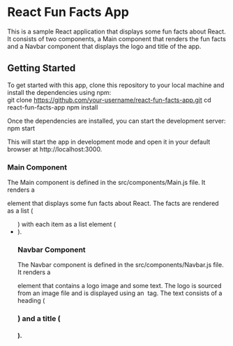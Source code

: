 # React Fun Facts App

This is a sample React application that displays some fun facts about React. It consists of two components, a Main component that renders the fun facts and a Navbar component that displays the logo and title of the app.  

## Getting Started

To get started with this app, clone this repository to your local machine and install the dependencies using npm:  
git clone https://github.com/your-username/react-fun-facts-app.git
cd react-fun-facts-app
npm install  

Once the dependencies are installed, you can start the development server:  
npm start  

This will start the app in development mode and open it in your default browser at http://localhost:3000.

### Main Component

The Main component is defined in the src/components/Main.js file. It renders a <main> element that displays some fun facts about React. The facts are rendered as a list (<ul>) with each item as a list element (<li>).  

### Navbar Component

The Navbar component is defined in the src/components/Navbar.js file. It renders a <nav> element that contains a logo image and some text. The logo is sourced from an image file and is displayed using an <img> tag. The text consists of a heading (<h3>) and a title (<h4>).  
